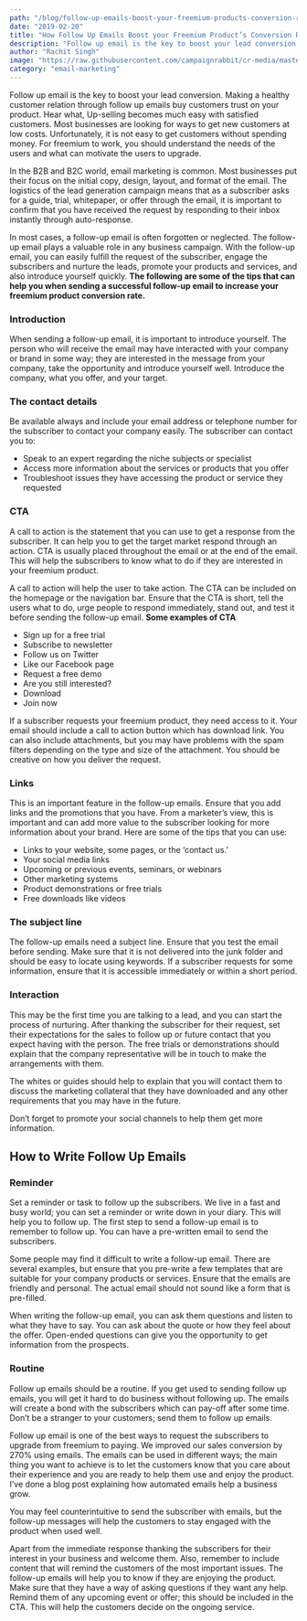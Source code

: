 ```yaml
---
path: "/blog/follow-up-emails-boost-your-freemium-products-conversion-rate"
date: "2019-02-20"
title: "How Follow Up Emails Boost your Freemium Product’s Conversion Rate"
description: "Follow up email is the key to boost your lead conversion. Making a healthy customer relation through follow up emails buy customers trust on your product. Hear what, Up-selling becomes much easy with satisfied customers."
author: "Rachit Singh"
image: "https://raw.githubusercontent.com/campaignrabbit/cr-media/master/images/blog/follow-up-emails-boost-your-freemium-products-conversion-rate/conversion-rate-with-followup-emails.png"
category: "email-marketing"
---
```

Follow up email is the key to boost your lead conversion. Making a healthy customer relation through follow up emails buy customers trust on your product. Hear what, Up-selling becomes much easy with satisfied customers.
Most businesses are looking for ways to get new customers at low costs. Unfortunately, it is not easy to get customers without spending money. For freemium to work, you should understand the needs of the users and what can motivate the users to upgrade.

In the B2B and B2C world, <link-text url="https://www.campaignrabbit.com/email-marketing-works/" rel="noopener" target="_blank">email marketing</link-text> is common. Most businesses put their focus on the initial copy, design, layout, and format of the email. The logistics of the lead generation campaign means that as a subscriber asks for a guide, trial, whitepaper, or offer through the email, it is important to confirm that you have received the request by responding to their inbox instantly through auto-response.

In most cases, a follow-up email is often forgotten or neglected. The follow-up email plays a valuable role in any business campaign. With the follow-up email, you can easily fulfill the request of the subscriber, engage the subscribers and nurture the leads, <link-text url="https://www.campaignrabbit.com/quick-ways-to-promote-your-ecommerce-store-in-2019/" target="_blank" rel="noopener">promote your products and services,</link-text> and also introduce yourself quickly.
**The following are some of the tips that can help you when sending a successful follow-up email to increase your freemium product conversion rate.**
### Introduction

When sending a follow-up email, it is important to introduce yourself. The person who will receive the email may have interacted with your company or brand in some way; they are interested in the message from your company, take the opportunity and <link-text url="https://www.campaignrabbit.com/how-welcome-emails-help-to-achieve-successful-customer-relationship/" rel="noopener" target="_blank">introduce yourself well.</link-text> Introduce the company, what you offer, and your target.
### The contact details

Be available always and include your email address or telephone number for the subscriber to contact your company easily. The subscriber can contact you to:
* Speak to an expert regarding the niche subjects or specialist
* Access more information about the services or products that you offer
* Troubleshoot issues they have accessing the product or service they requested

### CTA

A call to action is the statement that you can use to get a response from the subscriber. It can help you to get the target market respond through an action. CTA is usually placed throughout the email or at the end of the email. This will help the subscribers to know what to do if they are interested in your freemium product.

A call to action will help the user to take action. The CTA can be included on the homepage or the navigation bar. Ensure that the CTA is short, tell the users what to do, urge people to respond immediately, stand out, and test it before sending the follow-up email.
**Some examples of CTA**
* Sign up for a free trial
* Subscribe to newsletter
* Follow us on Twitter
* Like our Facebook page
* Request a free demo
* Are you still interested?
* Download
* Join now

If a subscriber requests your freemium product, they need access to it. Your email should include a call to action button which has download link. You can also include attachments, but you may have problems with the spam filters depending on the type and size of the attachment. You should be creative on how you deliver the request.
### Links
This is an important feature in the follow-up emails. Ensure that you add links and the promotions that you have. From a marketer’s view, this is important and can add more value to the subscriber looking for more information about your brand.
Here are some of the tips that you can use:
* Links to your website, some pages, or the ‘contact us.’
* Your social media links
* Upcoming or previous events, seminars, or webinars
* Other marketing systems
* Product demonstrations or free trials
* Free downloads like videos

### The subject line

The follow-up emails need a subject line. Ensure that you test the email before sending. Make sure that it is not delivered into the junk folder and should be easy to locate using keywords. If a subscriber requests for some information, ensure that it is accessible immediately or within a short period.
### Interaction

This may be the first time you are talking to a lead, and you can start the process of nurturing. After thanking the subscriber for their request, set their expectations for the sales to follow up or future contact that you expect having with the person. The free trials or demonstrations should explain that the company representative will be in touch to make the arrangements with them.

The whites or guides should help to explain that you will contact them to discuss the marketing collateral that they have downloaded and any other requirements that you may have in the future.

Don’t forget to promote your social channels to help them get more information.
## How to Write Follow Up Emails
### Reminder

Set a reminder or task to follow up the subscribers. We live in a fast and busy world; you can set a reminder or write down in your diary. This will help you to follow up. The first step to send a follow-up email is to remember to follow up.
You can have a pre-written email to send the subscribers.

Some people may find it difficult to write a follow-up email. There are several examples, but ensure that you pre-write a few templates that are suitable for your company products or services. Ensure that the emails are friendly and personal. The actual email should not sound like a form that is pre-filled.

When writing the follow-up email, you can ask them questions and listen to what they have to say. You can ask about the quote or how they feel about the offer. Open-ended questions can give you the opportunity to get information from the prospects.
### Routine

Follow up emails should be a routine. If you get used to sending follow up emails, you will get it hard to do business without following up. The emails will create a bond with the subscribers which can pay-off after some time. Don’t be a stranger to your customers; send them to follow up emails.

Follow up email is one of the best ways to request the subscribers to upgrade from freemium to paying. We improved our <link-text url="https://www.campaignrabbit.com/how-we-improved-sales-conversion-by-270-using-transactional-emails/" target="_blank" rel="noopener">sales conversion by 270% using emails</link-text>. The emails can be used in different ways; the main thing you want to achieve is to let the customers know that you care about their experience and you are ready to help them use and enjoy the product. I’ve done a blog post explaining how <link-text url="https://www.campaignrabbit.com/how-automated-email-grow-online-business/" target="_blank" rel="noopener">automated emails help a business grow.</link-text>

You may feel counterintuitive to send the subscriber with emails, but the follow-up messages will help the customers to stay engaged with the product when used well.

Apart from the immediate response thanking the subscribers for their interest in your business and welcome them. Also, remember to include content that will remind the customers of the most important issues. The follow-up emails will help you to know if they are enjoying the product. Make sure that they have a way of asking questions if they want any help. Remind them of any upcoming event or offer; this should be included in the CTA. This will help the customers decide on the ongoing service.
